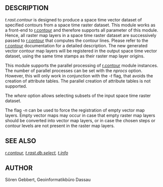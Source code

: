 ## DESCRIPTION

*t.rast.contour* is designed to produce a space time vector dataset of
specified contours from a space time raster dataset. This module works
as a front-end to [r.contour](r.contour.md) and therefore supports all
parameter of this module. Hence, all raster map layers in a space time
raster dataset are successively passed to [r.contour](r.contour.md) that
computes the contour lines. Please refer to the
[r.contour](r.contour.md) documentation for a detailed description. The
new generated vector contour map layers will be registered in the output
space time vector dataset, using the same time stamps as their raster
map layer origins.

This module supports the parallel processing of
[r.contour](r.contour.md) module instances. The number of parallel
processes can be set with the *nprocs* option. However, this will only
work in conjunction with the *-t* flag, that avoids the creation of
attribute tables. The parallel creation of attribute tables is not
supported.

The *where* option allows selecting subsets of the input space time
raster dataset.

The flag *-n* can be used to force the registration of empty vector map
layers. Empty vector maps may occur in case that empty raster map layers
should be converted into vector map layers, or in case the chosen steps
or contour levels are not present in the raster map layers.

## SEE ALSO

*[r.contour](r.contour.md), [t.rast.db.select](t.vect.db.select.md),
[t.info](t.info.md)*

## AUTHOR

Sören Gebbert, Geoinformatikbüro Dassau
